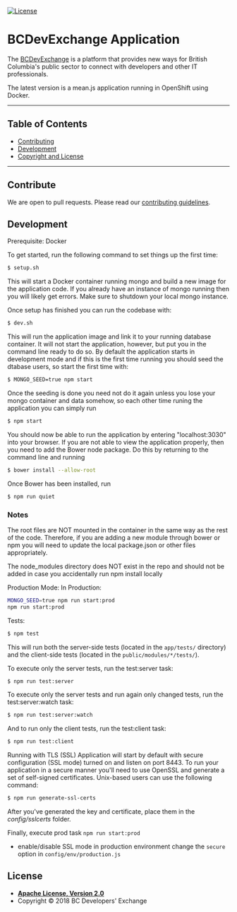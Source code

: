 
[![License](https://img.shields.io/badge/License-Apache%202.0-blue.svg)](LICENSE)


# BCDevExchange Application

The [BCDevExchange](https://bcdevexchange.org) is a platform that provides new ways for British Columbia's public sector to connect with developers and other IT professionals.


The latest version is a mean.js application running in OpenShift using Docker.

***

## Table of Contents

* [Contributing](https://github.com/BCDevExchange/devex#contribute)
* [Development](https://github.com/BCDevExchange/devex#development)
* [Copyright and License](https://github.com/BCDevExchange/devex#copyright-and-license)

***

## Contribute

We are open to pull requests. Please read our [contributing guidelines](https://github.com/BCDevExchange/devex/blob/master/CONTRIBUTING.md). 

## Development

Prerequisite: Docker

To get started, run the following command to set things up the first time:
```bash
$ setup.sh
```

This will start a Docker container running mongo and build a new image for the application code.  If you already have an instance of mongo running
then you will likely get errors.  Make sure to shutdown your local mongo instance.

Once setup has finished you can run the codebase with:
```bash
$ dev.sh
```

This will run the application image and link it to your running database container.  It will not start the application, however, but put you in the command line ready to do so.
By default the application starts in development mode and if this is the first time running you should seed the dtabase users, so start the first time with:
```bash
$ MONGO_SEED=true npm start
```
Once the seeding is done you need not do it again unless you lose your mongo container and data somehow, so each
other time runing the application you can simply run
```bash
$ npm start
```
You should now be able to run the application by entering "localhost:3030" into your browser.  If you are not able to view the application properly, then you need to add the Bower node package.  Do this by returning to the command line and running
```bash
$ bower install --allow-root
```
Once Bower has been installed, run 
```bash
$ npm run quiet
```

### Notes

The root files are NOT mounted in the container in the same way as the rest of the code.  Therefore, if you are adding a new
module through bower or npm you will need to update the local package.json or other files appropriately.

The node_modules directory does NOT exist in the repo and should not be added in case you accidentally run npm install locally

Production Mode:
In Production:
```bash
MONGO_SEED=true npm run start:prod
npm run start:prod
```
Tests:

```bash
$ npm test
```
This will run both the server-side tests (located in the `app/tests/` directory) and the client-side tests (located in the `public/modules/*/tests/`).

To execute only the server tests, run the test:server task:

```bash
$ npm run test:server
```

To execute only the server tests and run again only changed tests, run the test:server:watch task:

```bash
$ npm run test:server:watch
```

And to run only the client tests, run the test:client task:

```bash
$ npm run test:client
```

Running with TLS (SSL)
Application will start by default with secure configuration (SSL mode) turned on and listen on port 8443.
To run your application in a secure manner you'll need to use OpenSSL and generate a set of self-signed certificates. Unix-based users can use the following command:

```bash
$ npm run generate-ssl-certs
```

After you've generated the key and certificate, place them in the *config/sslcerts* folder.

Finally, execute prod task `npm run start:prod`
* enable/disable SSL mode in production environment change the `secure` option in `config/env/production.js`


## License

* **[Apache License, Version 2.0](http://www.apache.org/licenses/LICENSE-2.0)**
* Copyright &copy; 2018 BC Developers' Exchange










